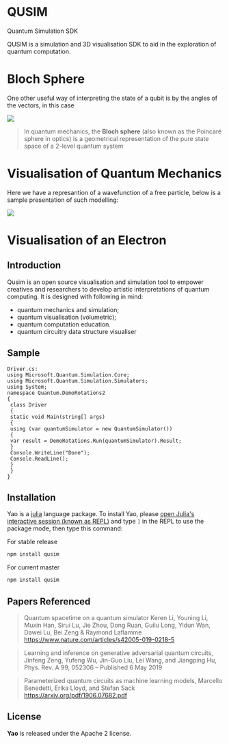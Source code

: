 # QUSIM

Quantum Simulation SDK

QUSIM is a simulation and 3D visualisation SDK to aid in the exploration of quantum computation. 

# Bloch Sphere

One other useful way of interpreting the state of a qubit is by the angles of the vectors, in
this case

![](https://upload.wikimedia.org/wikipedia/commons/thumb/6/6b/Bloch_sphere.svg/384px-Bloch_sphere.svg.png)

> In quantum mechanics, the **Bloch sphere** (also known as the Poincaré sphere in optics) is a geometrical representation of the pure state space of a 2-level quantum system


# Visualisation of Quantum Mechanics

Here we have a represantion of a wavefunction of a free particle, below is a sample presentation of such modelling:
 
[![](http://img.youtube.com/vi/p7bzE1E5PMY/0.jpg)](http://www.youtube.com/watch?v=p7bzE1E5PMY "")


# Visualisation of an Electron


## Introduction

Qusim is an open source visualisation and simulation tool to empower creatives and researchers to develop artistic interpretations of quantum computing. It is designed with following in mind:

- quantum mechanics and simulation;
- quantum visualisation (volumetric);
- quantum computation education.
- quantum circuitry data structure visualiser

## Sample

```c-sharp
Driver.cs:
using Microsoft.Quantum.Simulation.Core;
using Microsoft.Quantum.Simulation.Simulators;
using System;
namespace Quantum.DemoRotations2
{
 class Driver
 {
 static void Main(string[] args)
 {
 using (var quantumSimulator = new QuantumSimulator())
 {
 var result = DemoRotations.Run(quantumSimulator).Result;
 }
 Console.WriteLine("Done");
 Console.ReadLine();
 }
 }
}
```

## Installation

Yao is a [julia](https://julialang.org/) language package. To install Yao, please [open Julia's interactive session (known as REPL)](https://docs.julialang.org/en/v1/manual/getting-started/) and type `]` in the REPL to use the package mode, then type this command:

For stable release

```javascript
npm install qusim
```

For current master

```javascript
npm install qusim
```


## Papers Referenced

> Quantum spacetime on a quantum simulator
> Keren Li, Youning Li, Muxin Han, Sirui Lu, Jie Zhou, Dong Ruan, Guilu Long, Yidun Wan, Dawei Lu, Bei Zeng & Raymond Laflamme 
> https://www.nature.com/articles/s42005-019-0218-5

> Learning and inference on generative adversarial quantum circuits,
> Jinfeng Zeng, Yufeng Wu, Jin-Guo Liu, Lei Wang, and Jiangping Hu,
> Phys. Rev. A 99, 052306 – Published 6 May 2019

> Parameterized quantum circuits as machine learning models,
> Marcello Benedetti, Erika Lloyd, and Stefan Sack
> https://arxiv.org/pdf/1906.07682.pdf

## License

**Yao** is released under the Apache 2 license.
